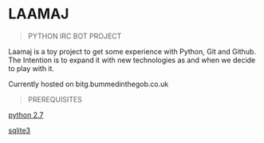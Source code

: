 LAAMAJ
======

>PYTHON IRC BOT PROJECT

Laamaj is a toy project to get some experience with Python, Git and Github.
The Intention is to expand it with new technologies as and when we decide to play with it.

Currently hosted on bitg.bummedinthegob.co.uk

>PREREQUISITES
    
[python 2.7][1]

[sqlite3][2]

[1]: http://www.python.org/
[2]: http://www.sqlite.org/
